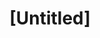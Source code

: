 ---
pid: rs355
title: "[Untitled]"
location_transcription: 
coordinates: "[-75.171497279347, 39.948971857856]"
zipcode: '19104'
gen_neighborhood: West Philadelphia
neighborhood: University City,Belmont,Parkside,Powelton Village
outside_phl: 
age: '25'
age_range: 20-29
instagram: 
image_file_name: rs_355.jpg
proposal_transcription: A monument designed by an highlighting marginalized people.
  Less old rich white men.. More women and POC
topic: African Americans,Gender Identity,Latinx,Immigration,Native Americans,Women,Race
  Ethnicity
topic_summary: 0, 0, 0, 0, 0, 0, 0, 0
type: Other No Form
keywords_other: 
credit: 
image_labels: 
twitter: 
facebook: 
permalink: "/monuments/rs355/"
layout: item-page
---